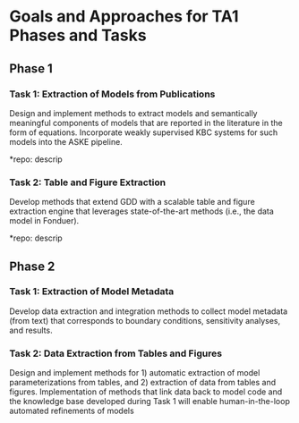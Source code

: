 # Goals and Approaches for TA1 Phases and Tasks

## Phase 1
### Task 1: Extraction of Models from Publications
Design and implement methods to extract models and semantically meaningful components of models that are reported in the literature in the form of equations. Incorporate weakly supervised KBC systems for such models into the ASKE pipeline.

*repo: descrip

### Task 2: Table and Figure Extraction
Develop methods that extend GDD with a scalable table and figure extraction engine that leverages state-of-the-art methods (i.e., the data model in Fonduer).

*repo: descrip

## Phase 2
### Task 1: Extraction of Model Metadata
Develop data extraction and integration methods to collect model metadata (from text) that corresponds to boundary conditions, sensitivity analyses, and results.

### Task 2: Data Extraction from Tables and Figures
Design and implement methods for 1) automatic extraction of  model parameterizations from tables, and 2) extraction of data from tables and figures. Implementation of methods that link data back to model code and the knowledge base developed during Task 1 will enable human-in-the-loop automated refinements of models
